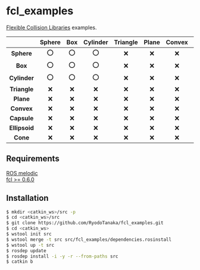 # fcl_examples
[Flexible Collision Libraries](https://github.com/flexible-collision-library/fcl) examples.

|  |Sphere|Box|Cylinder|Triangle|Plane|Convex|Capsule|Ellipsoid|Cone|
|:---:|:---:|:---:|:---:|:---:|:---:|:---:|:---:|:---:|:---:|
|**Sphere**| :o: | :o: | :o: | :x: | :x: | :x: | :x: | :x: | :x: |
|**Box**| :o: | :o: | :o: | :x: | :x: | :x: | :x: | :x: | :x: |
|**Cylinder**| :o: | :o: | :o: | :x:|  :x: | :x: | :x: | :x: | :x: |
|**Triangle**| :x: | :x: | :x: | :x: | :x: | :x: | :x: | :x: | :x: |
|**Plane**| :x: | :x: | :x: | :x: | :x: | :x: | :x: | :x: | :x: |
|**Convex**| :x: | :x: | :x: | :x: | :x: | :x: | :x: | :x: | :x: |
|**Capsule**| :x: | :x: | :x: | :x: | :x: | :x: | :x: | :x: | :x: |
|**Ellipsoid**| :x: | :x: | :x: | :x: | :x: | :x: | :x: | :x: | :x: |
|**Cone**| :x: | :x: | :x: | :x: | :x: | :x: | :x: | :x: | :x: |

## Requirements
[ROS melodic](https://ros.org)  
[fcl >= 0.6.0](https://github.com/flexible-collision-library/fcl)

## Installation
```bash
$ mkdir <catkin_ws>/src -p
$ cd <catkin_ws>/src
$ git clone https://github.com/RyodoTanaka/fcl_examples.git
$ cd <catkin_ws>
$ wstool init src
$ wstool merge -t src src/fcl_examples/dependencies.rosinstall
$ wstool up -t src
$ rosdep update
$ rosdep install -i -y -r --from-paths src
$ catkin b
```
